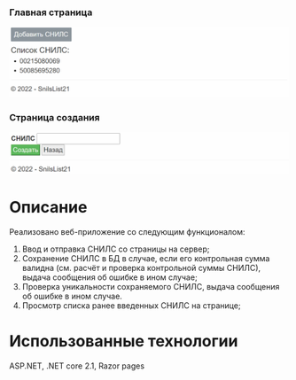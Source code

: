 ### Главная страница
![image](https://github.com/Mark65537/SnilsList21/blob/master/screenshots/image1.gif)
### Страница создания
![image](https://github.com/Mark65537/SnilsList21/blob/master/screenshots/image2.gif)
# Описание
Реализовано веб-приложение со следующим функционалом:
1. Ввод и отправка СНИЛС со страницы на сервер;
2. Сохранение СНИЛС в БД в случае, если его контрольная сумма валидна (см. расчёт и проверка контрольной суммы СНИЛС), выдача сообщения об ошибке в ином случае;
3. Проверка уникальности сохраняемого СНИЛС, выдача сообщения об ошибке в ином случае.
4. Просмотр списка ранее введенных СНИЛС на странице;
# Использованные технологии
ASP.NET, .NET core 2.1, Razor pages
